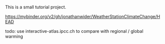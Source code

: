 This is a small tutorial project.

https://mybinder.org/v2/gh/jonathanwider/WeatherStationClimateChange/HEAD

todo: use interactive-atlas.ipcc.ch to compare with regional / global warming
